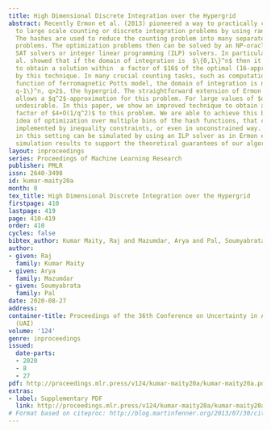```yaml
---
title: High Dimensional Discrete Integration over the Hypergrid
abstract: Recently Ermon et al. (2013) pioneered a way to practically compute approximations
  to large scale counting or discrete integration problems by using random hashes.
  The hashes are used to reduce the counting problem into many separate discrete optimization
  problems. The optimization problems then can be solved by an NP-oracle such as commercial
  SAT solvers or integer linear programming (ILP) solvers. In particular, Ermon et
  al. showed that if the domain of integration is  $\{0,1\}^n$ then it is possible
  to obtain a solution within  a factor of $16$ of the optimal (16-approximation)
  by this technique. In many crucial counting tasks, such as computation of partition
  function of ferromagnetic Potts model, the domain of integration is naturally $\{0,1,…,
  q-1\}^n, q>2$, the hypergrid. The straightforward extension of Ermon et al.’s method
  allows a $q^2$-approximation for this problem. For large values of $q$, this is
  undesirable. In this paper, we show an improved technique to obtain an approximation
  factor of $4+O(1/q^2)$ to this problem. We are able to achieve this by using an
  idea of optimization over multiple bins of the hash functions, that can be easily
  implemented by inequality constraints, or even in unconstrained way. The NP oracle
  in this setting can be simulated by using an ILP solver as in Ermon et. al. We provide
  simulation results to support the theoretical guarantees of our algorithms.
layout: inproceedings
series: Proceedings of Machine Learning Research
publisher: PMLR
issn: 2640-3498
id: kumar-maity20a
month: 0
tex_title: High Dimensional Discrete Integration over the Hypergrid
firstpage: 410
lastpage: 419
page: 410-419
order: 410
cycles: false
bibtex_author: Kumar Maity, Raj and Mazumdar, Arya and Pal, Soumyabrata
author:
- given: Raj
  family: Kumar Maity
- given: Arya
  family: Mazumdar
- given: Soumyabrata
  family: Pal
date: 2020-08-27
address: 
container-title: Proceedings of the 36th Conference on Uncertainty in Artificial Intelligence
  (UAI)
volume: '124'
genre: inproceedings
issued:
  date-parts:
  - 2020
  - 8
  - 27
pdf: http://proceedings.mlr.press/v124/kumar-maity20a/kumar-maity20a.pdf
extras:
- label: Supplementary PDF
  link: http://proceedings.mlr.press/v124/kumar-maity20a/kumar-maity20a-supp.pdf
# Format based on citeproc: http://blog.martinfenner.org/2013/07/30/citeproc-yaml-for-bibliographies/
---
```

